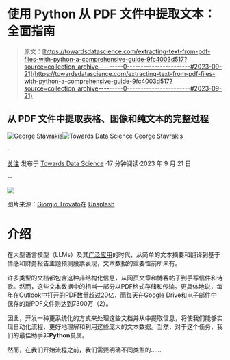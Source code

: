 # 使用 Python 从 PDF 文件中提取文本：全面指南

> 原文：[https://towardsdatascience.com/extracting-text-from-pdf-files-with-python-a-comprehensive-guide-9fc4003d517?source=collection_archive---------0-----------------------#2023-09-21](https://towardsdatascience.com/extracting-text-from-pdf-files-with-python-a-comprehensive-guide-9fc4003d517?source=collection_archive---------0-----------------------#2023-09-21)

## 从 PDF 文件中提取表格、图像和纯文本的完整过程

[](https://medium.com/@george.stavrakis.1996?source=post_page-----9fc4003d517--------------------------------)[![George Stavrakis](../Images/50a2e9cac1e0af3e9a8402379d6a1f29.png)](https://medium.com/@george.stavrakis.1996?source=post_page-----9fc4003d517--------------------------------)[](https://towardsdatascience.com/?source=post_page-----9fc4003d517--------------------------------)[![Towards Data Science](../Images/a6ff2676ffcc0c7aad8aaf1d79379785.png)](https://towardsdatascience.com/?source=post_page-----9fc4003d517--------------------------------) [George Stavrakis](https://medium.com/@george.stavrakis.1996?source=post_page-----9fc4003d517--------------------------------)

·

[关注](https://medium.com/m/signin?actionUrl=https%3A%2F%2Fmedium.com%2F_%2Fsubscribe%2Fuser%2Ffbbd4313532a&operation=register&redirect=https%3A%2F%2Ftowardsdatascience.com%2Fextracting-text-from-pdf-files-with-python-a-comprehensive-guide-9fc4003d517&user=George+Stavrakis&userId=fbbd4313532a&source=post_page-fbbd4313532a----9fc4003d517---------------------post_header-----------) 发布于 [Towards Data Science](https://towardsdatascience.com/?source=post_page-----9fc4003d517--------------------------------) ·17 分钟阅读·2023 年 9 月 21 日[](https://medium.com/m/signin?actionUrl=https%3A%2F%2Fmedium.com%2F_%2Fvote%2Ftowards-data-science%2F9fc4003d517&operation=register&redirect=https%3A%2F%2Ftowardsdatascience.com%2Fextracting-text-from-pdf-files-with-python-a-comprehensive-guide-9fc4003d517&user=George+Stavrakis&userId=fbbd4313532a&source=-----9fc4003d517---------------------clap_footer-----------)

--

[](https://medium.com/m/signin?actionUrl=https%3A%2F%2Fmedium.com%2F_%2Fbookmark%2Fp%2F9fc4003d517&operation=register&redirect=https%3A%2F%2Ftowardsdatascience.com%2Fextracting-text-from-pdf-files-with-python-a-comprehensive-guide-9fc4003d517&source=-----9fc4003d517---------------------bookmark_footer-----------)![](../Images/b9b1eb9c7f8d41e7811c0bdffa0143f2.png)

图片来源：[Giorgio Trovato](https://unsplash.com/@giorgiotrovato?utm_source=medium&utm_medium=referral)在 [Unsplash](https://unsplash.com/?utm_source=medium&utm_medium=referral)

# 介绍

在大型语言模型（LLMs）及其[广泛应用](https://bit.ly/49i8JoP)的时代，从简单的文本摘要和翻译到基于情感和财务报告主题预测股票表现，文本数据的重要性前所未有。

许多类型的文档都包含这种非结构化信息，从网页文章和博客帖子到手写信件和诗歌。然而，这些文本数据中的相当一部分以PDF格式存储和传输。更具体地说，每年在Outlook中打开的PDF数量超过20亿，而每天在Google Drive和电子邮件中保存的新PDF文件则达到7300万（2）。

因此，开发一种更系统化的方式来处理这些文档并从中提取信息，将使我们能够实现自动化流程，更好地理解和利用这些庞大的文本数据。当然，对于这个任务，我们的最佳助手非**Python**莫属。

然而，在我们开始流程之前，我们需要明确不同类型的……
